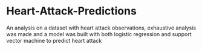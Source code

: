 # Heart-Attack-Predictions
An analysis on a dataset with heart attack observations, exhaustive analysis was made and a model was built with both logistic regression and support vector machine to predict heart attack
